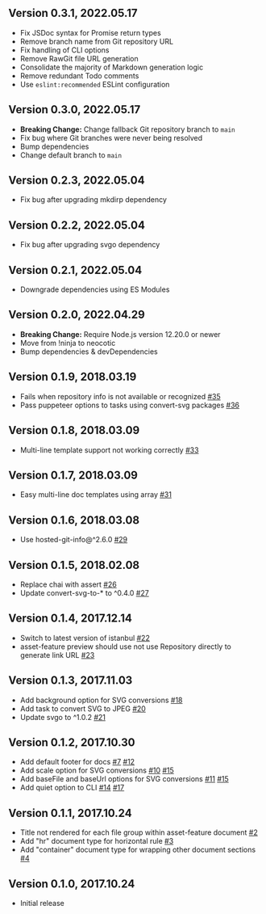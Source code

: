 ## Version 0.3.1, 2022.05.17

* Fix JSDoc syntax for Promise return types
* Remove branch name from Git repository URL
* Fix handling of CLI options
* Remove RawGit file URL generation
* Consolidate the majority of Markdown generation logic
* Remove redundant Todo comments
* Use `eslint:recommended` ESLint configuration

## Version 0.3.0, 2022.05.17

* **Breaking Change:** Change fallback Git repository branch to `main`
* Fix bug where Git branches were never being resolved
* Bump dependencies
* Change default branch to `main`

## Version 0.2.3, 2022.05.04

* Fix bug after upgrading mkdirp dependency

## Version 0.2.2, 2022.05.04

* Fix bug after upgrading svgo dependency

## Version 0.2.1, 2022.05.04

* Downgrade dependencies using ES Modules

## Version 0.2.0, 2022.04.29

* **Breaking Change:** Require Node.js version 12.20.0 or newer
* Move from !ninja to neocotic
* Bump dependencies & devDependencies

## Version 0.1.9, 2018.03.19

* Fails when repository info is not available or recognized [#35](https://github.com/neocotic/brander/issues/35)
* Pass puppeteer options to tasks using convert-svg packages [#36](https://github.com/neocotic/brander/issues/36)

## Version 0.1.8, 2018.03.09

* Multi-line template support not working correctly [#33](https://github.com/neocotic/brander/issues/33)

## Version 0.1.7, 2018.03.09

* Easy multi-line doc templates using array [#31](https://github.com/neocotic/brander/issues/31)

## Version 0.1.6, 2018.03.08

* Use hosted-git-info@^2.6.0 [#29](https://github.com/neocotic/brander/issues/29)

## Version 0.1.5, 2018.02.08

* Replace chai with assert [#26](https://github.com/neocotic/brander/issues/26)
* Update convert-svg-to-* to ^0.4.0 [#27](https://github.com/neocotic/brander/issues/27)

## Version 0.1.4, 2017.12.14

* Switch to latest version of istanbul [#22](https://github.com/neocotic/brander/issues/22)
* asset-feature preview should use not use Repository directly to generate link URL [#23](https://github.com/neocotic/brander/issues/23)

## Version 0.1.3, 2017.11.03

* Add background option for SVG conversions [#18](https://github.com/neocotic/brander/issues/18)
* Add task to convert SVG to JPEG [#20](https://github.com/neocotic/brander/issues/20)
* Update svgo to ^1.0.2 [#21](https://github.com/neocotic/brander/issues/21)

## Version 0.1.2, 2017.10.30

* Add default footer for docs [#7](https://github.com/neocotic/brander/issues/7) [#12](https://github.com/neocotic/brander/issues/12)
* Add scale option for SVG conversions [#10](https://github.com/neocotic/brander/issues/10) [#15](https://github.com/neocotic/brander/issues/15)
* Add baseFile and baseUrl options for SVG conversions [#11](https://github.com/neocotic/brander/issues/11) [#15](https://github.com/neocotic/brander/issues/15)
* Add quiet option to CLI [#14](https://github.com/neocotic/brander/issues/14) [#17](https://github.com/neocotic/brander/issues/17)

## Version 0.1.1, 2017.10.24

* Title not rendered for each file group within asset-feature document [#2](https://github.com/neocotic/brander/issues/2)
* Add "hr" document type for horizontal rule [#3](https://github.com/neocotic/brander/issues/3)
* Add "container" document type for wrapping other document sections [#4](https://github.com/neocotic/brander/issues/4)

## Version 0.1.0, 2017.10.24

* Initial release
